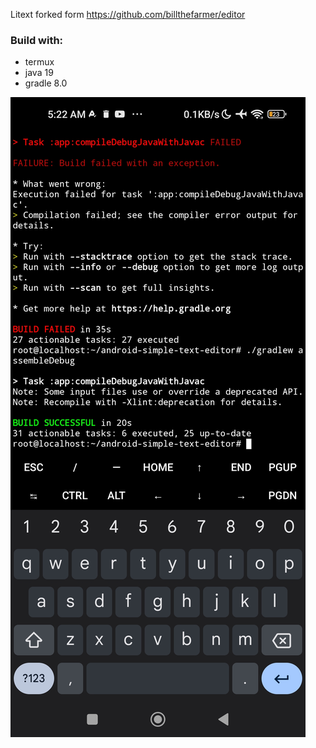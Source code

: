Litext forked form 
https://github.com/billthefarmer/editor


### Build with:
* termux
* java 19
* gradle 8.0

![alt text](https://raw.githubusercontent.com/codeplugs/Android-Snippet-Termux/refs/heads/main/android-simple-text-editor/Screenshot_2024-11-04-05-22-26-006_com.termux.jpg "img")





